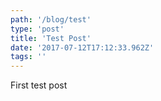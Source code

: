 ```yaml
---
path: '/blog/test'
type: 'post'
title: 'Test Post'
date: '2017-07-12T17:12:33.962Z'
tags: ''
---
```


First test post
